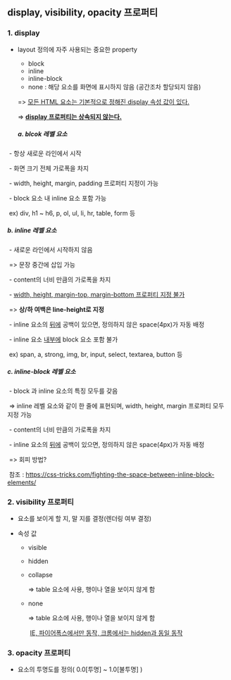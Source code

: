 ## display, visibility, opacity 프로퍼티



### 1. display

- layout 정의에 자주 사용되는 중요한 property

  - block
  - inline
  - inline-block
  - none   :  해당 요소를 화면에 표시하지 않음 (공간조차 할당되지 않음)

  => <u>모든 HTML 요소는 기본적으로 정해진 display 속성 값이 있다.</u>

  => **<u>display 프로퍼티는 상속되지 않는다.</u>**



	##### 		a. blcok 레벨 요소

​			\- 항상 새로운 라인에서 시작

​			\- 화면 크기 전체 가로폭을 차지

​			\- width, height, margin, padding 프로퍼티 지정이 가능

​			\- block 요소 내 inline 요소 포함 가능

​			ex) div, h1 ~ h6, p, ol, ul, li, hr, table, form 등



##### 		b. inline 레벨 요소

​			\- 새로운 라인에서 시작하지 않음

​				=> 문장 중간에 삽입 가능

​			\- content의 너비 만큼의 가로폭을 차지

​			\- <u>width, height, margin-top, margin-bottom 프로퍼티 지정 불가</u>

​				=> **상/하 여백은 line-height로 지정**

​			\- inline 요소의 <u>뒤에</u> 공백이 있으면, 정의하지 않은 space(4px)가 자동 배정

​			\- inline 요소 <u>내부에</u> block 요소 포함 불가

​			ex) span, a, strong, img, br, input, select, textarea, button 등



##### 		c. inline-block 레벨 요소

​			\- block 과 inline 요소의 특징 모두를 갖음

​				=> inline 레벨 요소와 같이 한 줄에 표현되며, width, height, margin 프로퍼티 모두 지정 가능

​			\- content의 너비 만큼의 가로폭을 차지

​			\- inline 요소의 <u>뒤에</u> 공백이 있으면, 정의하지 않은 space(4px)가 자동 배정

​				=> 회피 방법?

​					참조 : https://css-tricks.com/fighting-the-space-between-inline-block-elements/



### 2. visibility 프로퍼티

- 요소를 보이게 할 지, 말 지를 결정(렌더링 여부 결정)

- 속성 값

  - visible

  - hidden

  - collapse

    => table 요소에 사용, 행이나 열을 보이지 않게 함

  - none

    => table 요소에 사용, 행이나 열을 보이지 않게 함

    ​	<u>IE, 파이어폭스에서만 동작, 크롬에서는 hidden과 동일 동작</u>



### 3. opacity 프로퍼티

- 요소의 투명도를 정의( 0.0[투명] ~ 1.0[불투명] )